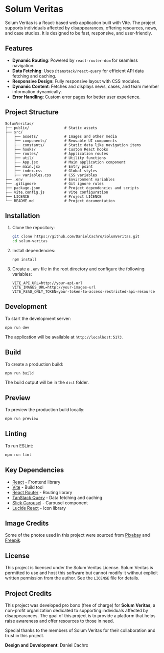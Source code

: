 # Solum Veritas

Solum Veritas is a React-based web application built with Vite. The project supports individuals affected by disappearances, offering resources, news, and case studies. It is designed to be fast, responsive, and user-friendly.

## Features

- **Dynamic Routing**: Powered by `react-router-dom` for seamless navigation.
- **Data Fetching**: Uses `@tanstack/react-query` for efficient API data fetching and caching.
- **Responsive Design**: Fully responsive layout with CSS modules.
- **Dynamic Content**: Fetches and displays news, cases, and team member information dynamically.
- **Error Handling**: Custom error pages for better user experience.

## Project Structure

```
SolumVeritas/
├── public/                # Static assets
├── src/
│   ├── assets/            # Images and other media
│   ├── components/        # Reusable UI components
│   ├── constants/         # Static data like navigation items
│   ├── hooks/             # Custom React hooks
│   ├── routes/            # Application routes
│   ├── util/              # Utility functions
│   ├── App.jsx            # Main application component
│   ├── main.jsx           # Entry point
│   ├── index.css          # Global styles
│   ├── variables.css      # CSS variables
├── .env                   # Environment variables
├── .gitignore             # Git ignore rules
├── package.json           # Project dependencies and scripts
├── vite.config.js         # Vite configuration
├── LICENCE                # Project LICENCE
└── README.md              # Project documentation
```

## Installation

1. Clone the repository:

   ```sh
   git clone https://github.com/DanielCachro/SolumVeritas.git
   cd solum-veritas
   ```

2. Install dependencies:

   ```sh
   npm install
   ```

3. Create a `.env` file in the root directory and configure the following variables:

   ```env
   VITE_API_URL=http://your-api-url
   VITE_IMAGES_URL=http://your-images-url
   VITE_READ_ONLY_TOKEN=your-token-to-access-restricted-api-resource
   ```

## Development

To start the development server:

```sh
npm run dev
```

The application will be available at `http://localhost:5173`.

## Build

To create a production build:

```sh
npm run build
```

The build output will be in the `dist` folder.

## Preview

To preview the production build locally:

```sh
npm run preview
```

## Linting

To run ESLint:

```sh
npm run lint
```

## Key Dependencies

- [React](https://reactjs.org/) - Frontend library
- [Vite](https://vitejs.dev/) - Build tool
- [React Router](https://reactrouter.com/) - Routing library
- [TanStack Query](https://tanstack.com/query/latest) - Data fetching and caching
- [Slick Carousel](https://react-slick.neostack.com/) - Carousel component
- [Lucide React](https://lucide.dev/) - Icon library

## Image Credits

Some of the photos used in this project were sourced from [Pixabay](https://pixabay.com/pl/) and [Freepik](https://pl.freepik.com/).

## License

This project is licensed under the Solum Veritas License. Solum Veritas is permitted to use and host this software but cannot modify it without explicit written permission from the author. See the `LICENSE` file for details.

## Project Credits

This project was developed pro bono (free of charge) for **Solum Veritas**, a non-profit organization dedicated to supporting individuals affected by disappearances. The goal of this project is to provide a platform that helps raise awareness and offer resources to those in need.

Special thanks to the members of Solum Veritas for their collaboration and trust in this project.

**Design and Development**: Daniel Cachro
